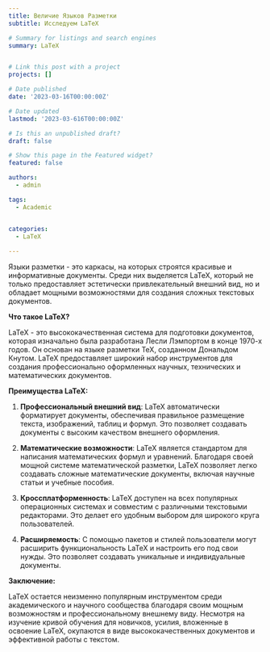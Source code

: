 ```yaml
---
title: Величие Языков Разметки
subtitle: Исследуем LaTeX

# Summary for listings and search engines
summary: LaTeX


# Link this post with a project
projects: []

# Date published
date: '2023-03-16T00:00:00Z'

# Date updated
lastmod: '2023-03-616T00:00:00Z'

# Is this an unpublished draft?
draft: false

# Show this page in the Featured widget?
featured: false

authors:
  - admin

tags:
  - Academic


categories:
  - LaTeX
  
---
```


Языки разметки - это каркасы, на которых строятся красивые и информативные документы. Среди них выделяется LaTeX, который не только предоставляет эстетически привлекательный внешний вид, но и обладает мощными возможностями для создания сложных текстовых документов.

**Что такое LaTeX?**

LaTeX - это высококачественная система для подготовки документов, которая изначально была разработана Лесли Лэмпортом в конце 1970-х годов. Он основан на языке разметки TeX, созданном Дональдом Кнутом. LaTeX предоставляет широкий набор инструментов для создания профессионально оформленных научных, технических и математических документов.

**Преимущества LaTeX:**

1. **Профессиональный внешний вид**: LaTeX автоматически форматирует документы, обеспечивая правильное размещение текста, изображений, таблиц и формул. Это позволяет создавать документы с высоким качеством внешнего оформления.

2. **Математические возможности**: LaTeX является стандартом для написания математических формул и уравнений. Благодаря своей мощной системе математической разметки, LaTeX позволяет легко создавать сложные математические документы, включая научные статьи и учебные пособия.

3. **Кроссплатформенность**: LaTeX доступен на всех популярных операционных системах и совместим с различными текстовыми редакторами. Это делает его удобным выбором для широкого круга пользователей.

4. **Расширяемость**: С помощью пакетов и стилей пользователи могут расширить функциональность LaTeX и настроить его под свои нужды. Это позволяет создавать уникальные и индивидуальные документы.

**Заключение:**

LaTeX остается неизменно популярным инструментом среди академического и научного сообщества благодаря своим мощным возможностям и профессиональному внешнему виду. Несмотря на изучение кривой обучения для новичков, усилия, вложенные в освоение LaTeX, окупаются в виде высококачественных документов и эффективной работы с текстом.
